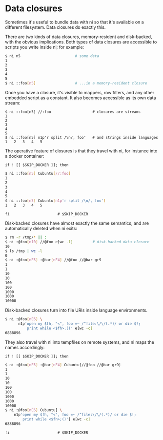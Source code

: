 # Data closures
Sometimes it's useful to bundle data with ni so that it's available on a
different filesystem. Data closures do exactly this.

There are two kinds of data closures, memory-resident and disk-backed, with the
obvious implications. Both types of data closures are accessible to scripts you
write inside ni; for example:

```bash
$ ni n5                         # some data
1
2
3
4
5
$ ni ::foo[n5]                  # ...in a memory-resident closure
```

Once you have a closure, it's visible to mappers, row filters, and any other
embedded script as a constant. It also becomes accessible as its own data
stream:

```
$ ni ::foo[n5] //:foo                   # closures are streams
1
2
3
4
5
$ ni ::foo[n5] n1p'r split /\n/, foo'   # and strings inside languages
1	2	3	4	5
```

The operative feature of closures is that they travel with ni, for instance
into a docker container:

```lazytest
if ! [[ $SKIP_DOCKER ]]; then
```

```bash
$ ni ::foo[n5] Cubuntu[//:foo]
1
2
3
4
5
$ ni ::foo[n5] Cubuntu[n1p'r split /\n/, foo']
1	2	3	4	5
```

```lazytest
fi                      # $SKIP_DOCKER
```

Disk-backed closures have almost exactly the same semantics, and are
automatically deleted when ni exits:

```bash
$ rm -r /tmp/* || :
$ ni :@foo[n10] //@foo e[wc -l]         # disk-backed data closure
10
$ ls /tmp | wc -l
0
$ ni :@foo[nE5] :@bar[nE4] //@foo //@bar gr9
1
1
10
10
100
100
1000
1000
10000
```

Disk-backed closures turn into file URIs inside language environments.

```bash
$ ni :@foo[nE6] \
      n1p'open my $fh, "<", foo =~ /^file:\/\/(.*)/ or die $!;
          print while <$fh>;()' e[wc -c]
6888896
```

They also travel with ni into tempfiles on remote systems, and ni maps the
names accordingly:

```lazytest
if ! [[ $SKIP_DOCKER ]]; then
```

```bash
$ ni :@foo[nE5] :@bar[nE4] Cubuntu[//@foo //@bar gr9]
1
1
10
10
100
100
1000
1000
10000
$ ni :@foo[nE6] Cubuntu[ \
    n1p'open my $fh, "<", foo =~ /^file:\/\/(.*)/ or die $!;
        print while <$fh>;()'] e[wc -c]
6888896
```

```lazytest
fi                      # $SKIP_DOCKER
```
